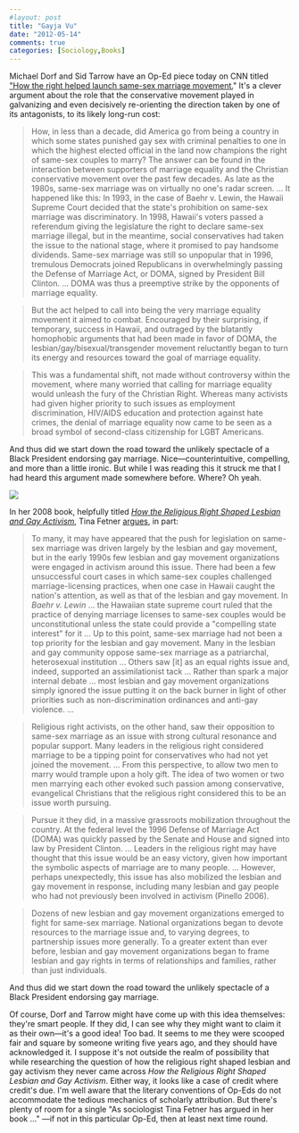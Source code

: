 ```yaml
---
#layout: post
title: "Gayja Vu"
date: "2012-05-14"
comments: true
categories: [Sociology,Books]
---
```


Michael Dorf and Sid Tarrow have an Op-Ed piece today on CNN titled <a href="http://www.cnn.com/2012/05/14/opinion/dorf-tarrow-same-sex-marriage/index.html">"How the right helped launch same-sex marriage movement.</a>" It's a clever argument about the role that the conservative movement played in galvanizing and even decisively re-orienting the direction taken by one of its antagonists, to its likely long-run cost:

> How, in less than a decade, did America go from being a country in which some states punished gay sex with criminal penalties to one in which the highest elected official in the land now champions the right of same-sex couples to marry? The answer can be found in the interaction between supporters of marriage equality and the Christian conservative movement over the past few decades. As late as the 1980s, same-sex marriage was on virtually no one's radar screen. ... It happened like this: In 1993, in the case of Baehr v. Lewin, the Hawaii Supreme Court decided that the state's prohibition on same-sex marriage was discriminatory. In 1998, Hawaii's voters passed a referendum giving the legislature the right to declare same-sex marriage illegal, but in the meantime, social conservatives had taken the issue to the national stage, where it promised to pay handsome dividends. Same-sex marriage was still so unpopular that in 1996, tremulous Democrats joined Republicans in overwhelmingly passing the Defense of Marriage Act, or DOMA, signed by President Bill Clinton. ... DOMA was thus a preemptive strike by the opponents of marriage equality.

> But the act helped to call into being the very marriage equality movement it aimed to combat. Encouraged by their surprising, if temporary, success in Hawaii, and outraged by the blatantly homophobic arguments that had been made in favor of DOMA, the lesbian/gay/bisexual/transgender movement reluctantly began to turn its energy and resources toward the goal of marriage equality.

> This was a fundamental shift, not made without controversy within the movement, where many worried that calling for marriage equality would unleash the fury of the Christian Right. Whereas many activists had given higher priority to such issues as employment discrimination, HIV/AIDS education and protection against hate crimes, the denial of marriage equality now came to be seen as a broad symbol of second-class citizenship for LGBT Americans.

And thus did we start down the road toward the unlikely spectacle of a Black President endorsing gay marriage. Nice—counterintuitive, compelling, and more than a little ironic. But while I was reading this it struck me that I had heard this argument made somewhere before. Where? Oh yeah.

<img src="https://kieranhealy.org/files/misc/fetnercover.png" align="center" />

In her 2008 book, helpfully titled <em><a href="http://www.amazon.com/Religious-Lesbian-Activism-Movements-Contention/dp/0816649189">How the Religious Right Shaped Lesbian and Gay Activism</a></em>, Tina Fetner <a href="http://books.google.com/books?id=qIkyPyiWyIIC&amp;lpg=PA110&amp;vq=Baehr%20v.%20Lewin&amp;dq=tina%20fetner&amp;pg=PA110#v=snippet&amp;q=Baehr%20v.%20Lewin&amp;f=false">argues</a>, in part:

> To many, it may have appeared that the push for legislation on same-sex marriage was driven largely by the lesbian and gay movement, but in the early 1990s few lesbian and gay movement organizations were engaged in activism around this issue. There had been a few unsuccessful court cases in which same-sex couples challenged marriage-licensing practices, when one case in Hawaii caught the nation's attention, as well as that of the lesbian and gay movement. In <em>Baehr v. Lewin</em> ... the Hawaiian state supreme court ruled that the practice of denying marriage licenses to same-sex couples would be unconstitutional unless the state could provide a "compelling state interest" for it ... Up to this point, same-sex marriage had not been a top priority for the lesbian and gay movement. Many in the lesbian and gay community oppose same-sex marriage as a patriarchal, heterosexual institution ... Others saw [it] as an equal rights issue and, indeed, supported an assimilationist tack ... Rather than spark a major internal debate ... most lesbian and gay movement organizations simply ignored the issue putting it on the back burner in light of other priorities such as non-discrimination ordinances and anti-gay violence. ...

> Religious right activists, on the other hand, saw their opposition to same-sex marriage as an issue with strong cultural resonance and popular support. Many leaders in the religious right considered marriage to be a tipping point for conservatives who had not yet joined the movement. ... From this perspective, to allow two men to marry would trample upon a holy gift. The idea of two women or two men marrying each other evoked such passion among conservative, evangelical Christians that the religious right considered this to be an issue worth pursuing.

> Pursue it they did, in a massive grassroots mobilization throughout the country. At the federal level the 1996 Defense of Marriage Act (DOMA) was quickly passed by the Senate and House and signed into law by President Clinton. ... Leaders in the religious right may have thought that this issue would be an easy victory, given how important the symbolic aspects of marriage are to many people. ... However, perhaps unexpectedly, this issue has also mobilized the lesbian and gay movement in response, including many lesbian and gay people who had not previously been involved in activism (Pinello 2006).

> Dozens of new lesbian and gay movement organizations emerged to fight for same-sex marriage. National organizations began to devote resources to the marriage issue and, to varying degrees, to partnership issues more generally. To a greater extent than ever before, lesbian and gay movement organizations began to frame lesbian and gay rights in terms of relationships and families, rather than just individuals.

And thus did we start down the road toward the unlikely spectacle of a Black President endorsing gay marriage.

Of course, Dorf and Tarrow might have come up with this idea themselves: they're smart people. If they did, I can see why they might want to claim it as their own—it's a good idea! Too bad. It seems to me they were scooped fair and square by someone writing five years ago, and they should have acknowledged it. I suppose it's not outside the realm of possibility that while researching the question of how the religious right shaped lesbian and gay activism they never came across _How the Religious Right Shaped Lesbian and Gay Activism_. Either way, it looks like a case of credit where credit's due. I'm well aware that the literary conventions of Op-Eds do not accommodate the tedious mechanics of scholarly attribution. But there's plenty of room for a single "As sociologist Tina Fetner has argued in her book ..." —if not in this particular Op-Ed, then at least next time round.
